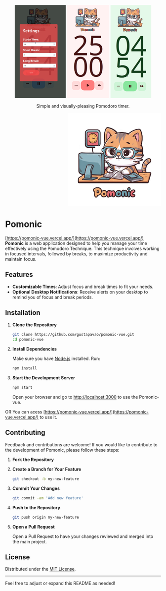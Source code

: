 <div align="center">
  <img alt="Pomonic images" src=".github/image3.png" height="300px">
  <img alt="Pomonic images" src=".github/image1.png" height="300px">
  <img alt="Pomonic images" src=".github/image2.png" height="300px">
</div>

<p align="center">Simple and visually-pleasing Pomodoro timer.</p>
<div align="right">
  <img alt="Pomonic images" src=".github/icon.png" height="300px">
</div>

# Pomonic
[https://pomonic-vue.vercel.app/](https://pomonic-vue.vercel.app/)<br>
**Pomonic** is a web application designed to help you manage your time effectively using the Pomodoro Technique. This technique involves working in focused intervals, followed by breaks, to maximize productivity and maintain focus.

## Features

- **Customizable Times**: Adjust focus and break times to fit your needs.
- **Optional Desktop Notifications**: Receive alerts on your desktop to remind you of focus and break periods.



## Installation

1. **Clone the Repository**

   ```bash
   git clone https://github.com/gustapavao/pomonic-vue.git
   cd pomonic-vue
   ```

2. **Install Dependencies**

   Make sure you have [Node.js](https://nodejs.org/) installed. Run:

   ```bash
   npm install
   ```

3. **Start the Development Server**

   ```bash
   npm start
   ```

   Open your browser and go to [http://localhost:3000](http://localhost:3000) to use the Pomonic-vue.

OR 
You can acess [https://pomonic-vue.vercel.app/](https://pomonic-vue.vercel.app/) to use it.

## Contributing

Feedback and contributions are welcome! If you would like to contribute to the development of Pomonic, please follow these steps:

1. **Fork the Repository**

2. **Create a Branch for Your Feature**

   ```bash
   git checkout -b my-new-feature
   ```

3. **Commit Your Changes**

   ```bash
   git commit -am 'Add new feature'
   ```

4. **Push to the Repository**

   ```bash
   git push origin my-new-feature
   ```

5. **Open a Pull Request**

   Open a Pull Request to have your changes reviewed and merged into the main project.

## License

Distributed under the [MIT License](LICENSE).

---

Feel free to adjust or expand this README as needed!

